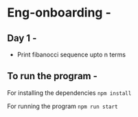 # Eng-onboarding - 

## Day 1 -
- Print fibanocci sequence upto n terms

## To run the program -
For installing the dependencies ```npm install```

For running the program ```npm run start```
